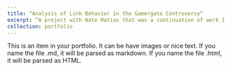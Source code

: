 ```yaml
---
title: “Analysis of Link Behavior in the Gamergate Controversy“
excerpt: “A project with Nate Matias that was a continuation of work I did during my summer 2015 internship at the Berkman Center.The blog post can be found <a href ‘https://mediacloud.org/news/2017/7/19/bridges-or-hate-links-the-meaning-of-common-links-in-media-conflict'>here.</a> <br/>”
collection: portfolio
---
```


This is an item in your portfolio. It can be have images or nice text. If you name the file .md, it will be parsed as markdown. If you name the file .html, it will be parsed as HTML. 
